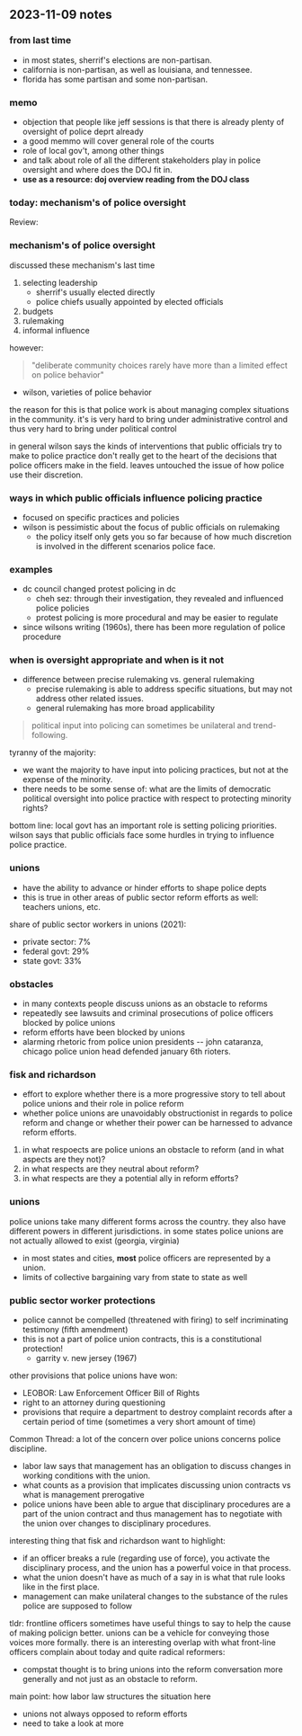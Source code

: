## 2023-11-09 notes 

### from last time 
- in most states, sherrif's elections are non-partisan. 
- california is non-partisan, as well as louisiana, and tennessee.
- florida has some partisan and some non-partisan.

### memo 
- objection that people like jeff sessions is that there is already plenty of oversight of police deprt already 
- a good memmo will cover general role of the courts
- role of local gov't, among other things 
- and talk about role of all the different stakeholders play in police oversight and where does the DOJ fit in. 
- **use as a resource: doj overview reading from the DOJ class**

### today: mechanism's of police oversight

Review: 

### mechanism's of police oversight

discussed these mechanism's last time 

1. selecting leadership 
    - sherrif's usually elected directly
    - police chiefs usually appointed by elected officials 
2. budgets 
3. rulemaking 
4. informal influence 

however:
> "deliberate community choices rarely have more than a limited effect on police behavior"
- wilson, varieties of police behavior

the reason for this is that police work is about managing complex situations in the community. it's is very hard to bring under administrative control and thus very hard to bring under political control

in general wilson says the kinds of interventions that public officials try to make to police practice don't really get to the heart of the decisions that police officers make in the field. leaves untouched the issue of how police use their discretion. 

### ways in which public officials influence policing practice 
- focused on specific practices and policies
- wilson is pessimistic about the focus of public officials on rulemaking
    - the policy itself only gets you so far because of how much discretion is involved in the different scenarios police face. 

### examples
- dc council changed protest policing in dc
    - cheh sez: through their investigation, they revealed and influenced police policies 
    - protest policing is more procedural and may be easier to regulate
- since wilsons writing (1960s), there has been more regulation of police procedure

### when is oversight appropriate and when is it not 

- difference between precise rulemaking vs. general rulemaking 
    - precise rulemaking is able to address specific situations, but may not address other related issues.
    - general rulemaking has more broad applicability

> political input into policing can sometimes be unilateral and trend-following. 

tyranny of the majority:
- we want the majority to have input into policing practices, but not at the expense of the minority.
- there needs to be some sense of: what are the limits of democratic political oversight into police practice with respect to protecting minority rights?

bottom line: local govt has an important role is setting policing priorities. wilson says that public officials face some hurdles in trying to influence police practice.

### unions  
-  have the ability to advance or hinder efforts to shape police depts 
- this is true in other areas of public sector reform efforts as well: teachers unions, etc.

share of public sector workers in unions (2021):
- private sector: 7%
- federal govt: 29%
- state govt: 33%

### obstacles

- in many contexts people discuss unions as an obstacle to reforms 
- repeatedly see lawsuits and criminal prosecutions of police officers blocked by police unions 
- reform efforts have been blocked by unions 
- alarming rhetoric from police union presidents -- john cataranza, chicago police union head defended january 6th rioters.

### fisk and richardson 
- effort to explore whether there is a more progressive story to tell about police unions and their role in police reform 
- whether police unions are unavoidably obstructionist in regards to police reform and change or whether their power can be harnessed to advance reform efforts.

1. in what respoects are police unions an obstacle to reform (and in what aspects are they not)?
2. in what respects are they neutral about reform?
3. in what respects are they a potential ally in reform efforts?

### unions
police unions take many different forms across the country. they also have different powers in different jurisdictions. in some states police unions are not actually allowed to exist (georgia, virginia)

- in most states and cities, __most__ police officers are represented by a union. 
- limits of collective bargaining vary from state to state as well 

### public sector worker protections 
- police cannot be compelled (threatened with firing) to self incriminating testimony (fifth amendment)
- this is not a part of police union contracts, this is a constitutional protection!
    - garrity v. new jersey (1967)

other provisions that police unions have won:
- LEOBOR: Law Enforcement Officer Bill of Rights 
- right to an attorney during questioning
- provisions that require a department to destroy complaint records after a certain period of time (sometimes a very short amount of time)

Common Thread:
a lot of the concern over police unions concerns police discipline.
- labor law says that management has an obligation to discuss changes in working conditions with the union.
- what counts as a provision that implicates discussing union contracts vs what is management prerogative
- police unions have been able to argue that disciplinary procedures are a part of the union contract and thus management has to negotiate with the union over changes to disciplinary procedures.

interesting thing that  fisk and richardson want to highlight: 
- if an officer breaks a rule (regarding use of force), you activate the disciplinary process, and the union has a powerful voice in that process. 
- what the union doesn't have as much of a say in is what that rule looks like in the first place. 
- management can make unilateral changes to the substance of the rules police are supposed to follow

tldr: frontline officers sometimes have useful things to say to help the cause of making policign better. unions can be a vehicle for conveying those voices more formally. there is an interesting overlap with what front-line officers complain about today and quite radical reformers:
- compstat 
thought is to bring unions into the reform conversation more generally and not just as an obstacle to reform.

main point: how labor law structures the situation here
- unions not always opposed to reform efforts 
- need to take a look at more 
